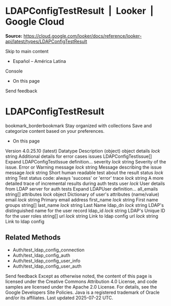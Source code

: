 # LDAPConfigTestResult  |  Looker  |  Google Cloud

**Source:** https://cloud.google.com/looker/docs/reference/looker-api/latest/types/LDAPConfigTestResult

Skip to main content 


  * Español – América Latina

Console 
  * On this page




Send feedback 
#  LDAPConfigTestResult
bookmark_borderbookmark Stay organized with collections  Save and categorize content based on your preferences.
  * On this page


Version 4.0.25.10 (latest) 
Datatype
Description
(object)
object 
details
_lock_
string 
Additional details for error cases
issues
LDAPConfigTestIssue[] 
Expand LDAPConfigTestIssue definition... 
severity
_lock_
string 
Severity of the issue. Error or Warning
message
_lock_
string 
Message describing the issue
message
_lock_
string 
Short human readable test about the result
status
_lock_
string 
Test status code: always 'success' or 'error'
trace
_lock_
string 
A more detailed trace of incremental results during auth tests
user
_lock_
User details from LDAP server for auth tests
Expand LDAPUser definition... 
all_emails
string[] 
attributes
_lock_
object 
Dictionary of user's attributes (name/value)
email
_lock_
string 
Primary email address
first_name
_lock_
string 
First name
groups
string[] 
last_name
_lock_
string 
Last Name
ldap_dn
_lock_
string 
LDAP's distinguished name for the user record
ldap_id
_lock_
string 
LDAP's Unique ID for the user
roles
string[] 
url
_lock_
string 
Link to ldap config
url
_lock_
string 
Link to ldap config
## Related Methods
  * Auth/test_ldap_config_connection
  * Auth/test_ldap_config_auth
  * Auth/test_ldap_config_user_info
  * Auth/test_ldap_config_user_auth


Send feedback 
Except as otherwise noted, the content of this page is licensed under the Creative Commons Attribution 4.0 License, and code samples are licensed under the Apache 2.0 License. For details, see the Google Developers Site Policies. Java is a registered trademark of Oracle and/or its affiliates.
Last updated 2025-07-22 UTC.


